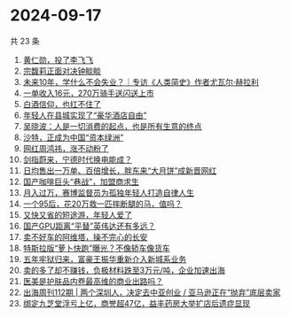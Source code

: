 # 2024-09-17

共 23 条

<!-- BEGIN 36KR -->
<!-- 最后更新时间 2024-09-17 07:13:01 +0800 -->
1. [黄仁勋，投了李飞飞](https://36kr.com/p/2950951598366856)
1. [宗馥莉正面对决钟睒睒](https://36kr.com/p/2952115487842438)
1. [未来10年，学什么不会失业？｜专访《人类简史》作者尤瓦尔·赫拉利](https://36kr.com/p/2949755394859144)
1. [一单收入16元，270万骑手送闪送上市](https://36kr.com/p/2950820254867848)
1. [白酒信仰，也扛不住了](https://36kr.com/p/2951049283149957)
1. [年轻人在县城实现了“豪华酒店自由”](https://36kr.com/p/2952076538437761)
1. [吴晓波：人是一切消费的起点，也是所有生意的终点](https://36kr.com/p/2951338789707911)
1. [沙特，正成为中国“资本绿洲”](https://36kr.com/p/2950799475171713)
1. [网红周鸿祎，涨不动粉了](https://36kr.com/p/2952018387214720)
1. [剑指蔚来，宁德时代换电能成？](https://36kr.com/p/2952192654680450)
1. [日均售出一万单、百倍增长，胖东来“大月饼”成新晋网红](https://36kr.com/p/2950778884153473)
1. [国产咖啡巨头“巷战”，加盟商求生](https://36kr.com/p/2952124706349448)
1. [月入过万，赛博监督员为孤独年轻人打造自律人生](https://36kr.com/p/2950863883280259)
1. [一个95后，花20万救一匹摔断腿的马，值吗？](https://36kr.com/p/2949753388851328)
1. [又快又省的短途游，年轻人爱了](https://36kr.com/p/2951979724071304)
1. [国产GPU距离“平替”英伟达还有多远？](https://36kr.com/p/2950844011798657)
1. [卖不好车的阿维塔，操不完心的长安](https://36kr.com/p/2952130353733506)
1. [特斯拉版“萝卜快跑”曝光？不像轿车像货车](https://36kr.com/p/2950754177737096)
1. [五年牢狱归来，富豪王振华重新介入新城系业务](https://36kr.com/p/2951452708691591)
1. [卖的多了却不赚钱，负极材料跌至3万元/吨，企业加速出海](https://36kr.com/p/2952124947193988)
1. [医美是护肤品内卷最高维的商业出路吗？](https://36kr.com/p/2951192434205063)
1. [出海周刊112期 | 两个深圳人，决定去中亚创业 / 亚马逊正在“抛弃”底层卖家](https://36kr.com/p/2952146825486464)
1. [绑定九芝堂浮亏上亿，商誉超47亿，益丰药房大举扩店后遗症显现](https://36kr.com/p/2952099739639426)
<!-- END 36KR -->